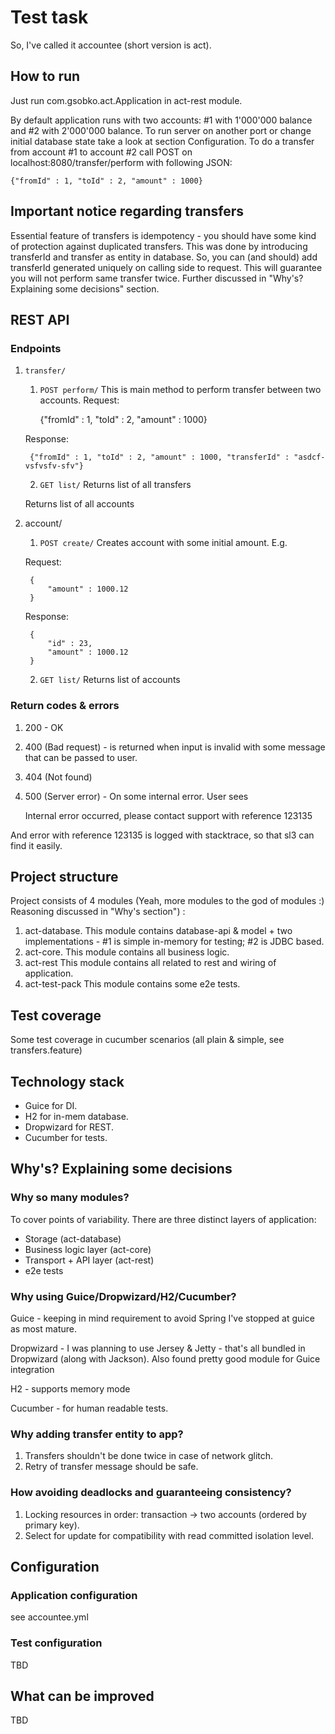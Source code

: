# Test task
So, I've called it accountee (short version is act).

## How to run
Just run com.gsobko.act.Application in act-rest module.

By default application runs with two accounts: #1 with 1'000'000 balance and #2 with 2'000'000 balance.
To run server on another port or change initial database state take a look at section Configuration.
To do a transfer from account #1 to account #2 call POST on localhost:8080/transfer/perform with following JSON:

    {"fromId" : 1, "toId" : 2, "amount" : 1000}


## Important notice regarding transfers
Essential feature of transfers is idempotency - you should have some kind of protection against duplicated transfers.
This was done by introducing transferId and transfer as entity in database.
So, you can (and should) add transferId generated uniquely on calling side to request. This will guarantee you will not perform same transfer twice.
Further discussed in "Why's? Explaining some decisions" section.

## REST API
### Endpoints
1. ```transfer/```

    1. ```POST perform/``` This is main method to perform transfer between two accounts.
    Request:


        {"fromId" : 1, "toId" : 2, "amount" : 1000}


    Response:

        {"fromId" : 1, "toId" : 2, "amount" : 1000, "transferId" : "asdcf-vsfvsfv-sfv"}

    2. ```GET list/``` Returns list of all transfers

    Returns list of all accounts
2. account/
    1. ```POST create/``` Creates account with some initial amount. E.g.

    Request:

        {
            "amount" : 1000.12
        }

    Response:

        {
            "id" : 23,
            "amount" : 1000.12
        }

    2. ```GET list/```
     Returns list of accounts


### Return codes & errors
1. 200 - OK
2. 400 (Bad request) - is returned when input is invalid with some message that can be passed to user.
3. 404 (Not found)
4. 500 (Server error) - On some internal error. User sees


    Internal error occurred, please contact support with reference 123135

And  error with reference 123135 is logged with stacktrace, so that sl3 can find it easily.

## Project structure
Project consists of 4 modules (Yeah, more modules to the god of modules :) Reasoning discussed in "Why's section") :
1. act-database.
This module contains database-api & model + two implementations - #1 is simple in-memory for testing; #2 is JDBC based.
2. act-core.
This module contains all business logic.
3. act-rest
This module contains all related to rest and wiring of application.
4. act-test-pack
This module contains some e2e tests.

## Test coverage
Some test coverage in cucumber scenarios (all plain & simple, see transfers.feature)

## Technology stack
- Guice for DI.
- H2 for in-mem database.
- Dropwizard for REST.
- Cucumber for tests.

## Why's? Explaining some decisions
### Why so many modules?

To cover points of variability.
There are three distinct layers of application:
- Storage (act-database)
- Business logic layer (act-core)
- Transport + API layer (act-rest)
- e2e tests

### Why using Guice/Dropwizard/H2/Cucumber?

Guice - keeping in mind requirement to avoid Spring I've stopped at guice as most mature.

Dropwizard - I was planning to use Jersey & Jetty - that's all bundled in Dropwizard (along with Jackson).
Also found pretty good module for Guice integration

H2 - supports memory mode

Cucumber - for human readable tests.

### Why adding transfer entity to app?
1. Transfers shouldn't be done twice in case of network glitch.
2. Retry of transfer message should be safe.

### How avoiding deadlocks and guaranteeing consistency?
1. Locking resources in order: transaction -> two accounts (ordered by primary key).
2. Select for update for compatibility with read committed isolation level.

## Configuration
### Application configuration
see accountee.yml

### Test configuration
TBD

## What can be improved
TBD